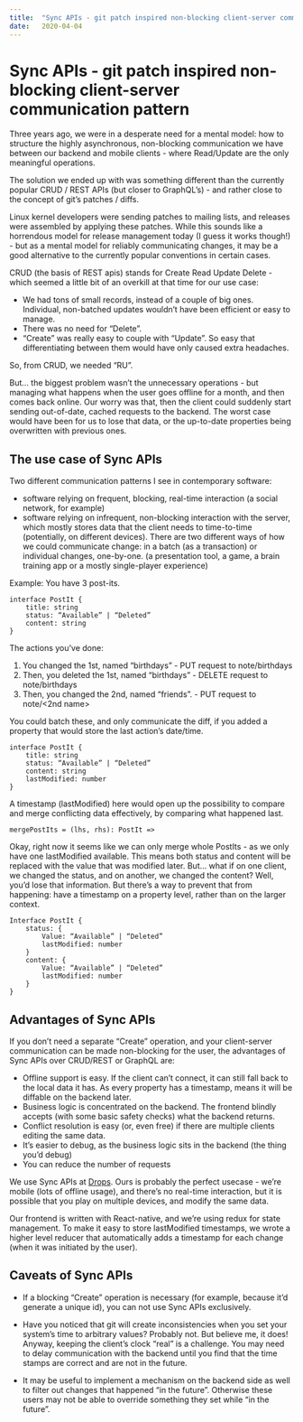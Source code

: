 ```yaml
---
title:  "Sync APIs - git patch inspired non-blocking client-server communication pattern"
date:   2020-04-04
---
```


# Sync APIs - git patch inspired non-blocking client-server communication pattern


Three years ago, we were in a desperate need for a mental model: how to structure the highly asynchronous, non-blocking communication we have between our backend and mobile clients - where Read/Update are the only meaningful operations.

The solution we ended up with was something different than the currently popular CRUD / REST APIs (but closer to GraphQL’s) - and rather close to the concept of git’s patches / diffs.

Linux kernel developers were sending patches to mailing lists, and releases were assembled by applying these patches. While this sounds like a horrendous model for release management today (I guess it works though!) - but as a mental model for reliably communicating changes, it may be a good alternative to the currently popular conventions in certain cases.

CRUD (the basis of REST apis) stands for Create Read Update Delete - which seemed a little bit of an overkill at that time for our use case:

-  We had tons of small records, instead of a couple of big ones. Individual, non-batched updates wouldn’t have been efficient or easy to manage.
- There was no need for “Delete”.
- “Create” was really easy to couple with “Update”. So easy that differentiating between them would have only caused extra headaches.

So, from CRUD, we needed “RU”.

But... the biggest problem wasn’t the unnecessary operations - but managing what happens when the user goes offline for a month, and then comes back online. Our worry was that, then the client could suddenly start sending out-of-date, cached requests to the backend.
The worst case would have been for us to lose that data, or the up-to-date properties being overwritten with previous ones.

## The use case of Sync APIs

Two different communication patterns I see in contemporary software:
- software relying on frequent, blocking, real-time interaction (a social network, for example)
- software relying on infrequent, non-blocking interaction with the server, which mostly stores data that the client needs to time-to-time (potentially, on different devices).
There are two different ways of how we could communicate change: in a batch (as a transaction) or individual changes, one-by-one.
(a presentation tool, a game, a brain training app or a mostly single-player experience)

Example:
You have 3 post-its.

    interface PostIt {
        title: string
        status: “Available” | “Deleted”
        content: string
    }

The actions you’ve done:

1. You changed the 1st, named “birthdays” - PUT request to note/birthdays
2. Then, you deleted the 1st, named “birthdays” - DELETE request to note/birthdays
3. Then, you changed the 2nd, named “friends”. - PUT request to note/<2nd name>

You could batch these, and only communicate the diff, if you added a property that would store the last action’s date/time.

    interface PostIt {
        title: string
        status: “Available” | “Deleted”
        content: string
        lastModified: number
    }

A timestamp (lastModified) here would open up the possibility to compare and merge conflicting data effectively, by comparing what happened last.

    mergePostIts = (lhs, rhs): PostIt => 

Okay, right now it seems like we can only merge whole PostIts - as we only have one lastModified available. This means both status and content will be replaced with the value that was modified later. But… what if on one client, we changed the status, and on another, we changed the content? Well, you’d lose that information.
But there’s a way to prevent that from happening: have a timestamp on a property level, rather than on the larger context.

    Interface PostIt {
        status: {
            Value: “Available” | “Deleted”
            lastModified: number
        }
        content: {
            Value: “Available” | “Deleted”
            lastModified: number
        }
    }


## Advantages of Sync APIs

If you don’t need a separate “Create” operation, and your client-server communication can be made non-blocking for the user, the advantages of Sync APIs over CRUD/REST or GraphQL are:
- Offline support is easy. If the client can’t connect, it can still fall back to the local data it has. As every property has a timestamp, means it will be diffable on the backend later.
- Business logic is concentrated on the backend.
The frontend blindly accepts (with some basic safety checks) what the backend returns.
- Conflict resolution is easy (or, even free) if there are multiple clients editing the same data.
- It’s easier to debug, as the business logic sits in the backend (the thing you’d debug)
- You can reduce the number of requests

We use Sync APIs at [Drops](https://languagedrops.com). Ours is probably the perfect usecase - we’re mobile (lots of offline usage), and there’s no real-time interaction, but it is possible that you play on multiple devices, and modify the same data.

Our frontend is written with React-native, and we’re using redux for state management. To make it easy to store lastModified timestamps, we wrote a higher level reducer that automatically adds a timestamp for each change (when it was initiated by the user).

## Caveats of Sync APIs

- If a blocking “Create” operation is necessary (for example, because it’d generate a unique id), you can not use Sync APIs exclusively.

- Have you noticed that git will create inconsistencies when you set your system’s time to arbitrary values? Probably not. But believe me, it does! Anyway, keeping the client’s clock “real” is a challenge. You may need to delay communication with the backend until you find that the time stamps are correct and are not in the future.

- It may be useful to implement a mechanism on the backend side as well to filter out changes that happened “in the future”. Otherwise these users may not be able to override something they set while “in the future”.
